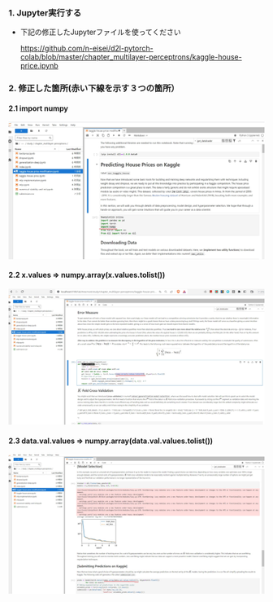 
### 1. Jupyter実行する
- 下記の修正したJupyterファイルを使ってください

  https://github.com/n-eisei/d2l-pytorch-colab/blob/master/chapter_multilayer-perceptrons/kaggle-house-price.ipynb

### 2. 修正した箇所(赤い下線を示す３つの箇所）

#### 2.1 import numpy
  ![image](./images/kaggle-screen1.jpg)

#### 2.2 x.values   =>  numpy.array(x.values.tolist())
 ![image](./images/kaggle-screen2.jpg)

#### 2.3 data.val.values => numpy.array(data.val.values.tolist())
![image](./images/kaggle-screen3.jpg)



